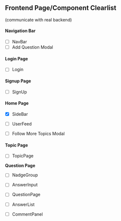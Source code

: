 ## Frontend Page/Component Clearlist
(communicate with real backend)

#### Navigation Bar

- [ ] NavBar
- [ ] Add Question Modal

#### Login Page

- [ ] Login


#### Signup Page

- [ ] SignUp


#### Home Page

- [x] SideBar 
- [ ] UserFeed
- [ ] Follow More Topics Modal


#### Topic Page
- [ ] TopicPage


**Question Page**

- [ ] NadgeGroup
- [ ] AnswerInput
- [ ] QuestionPage
- [ ] AnswerList
- [ ] CommentPanel

